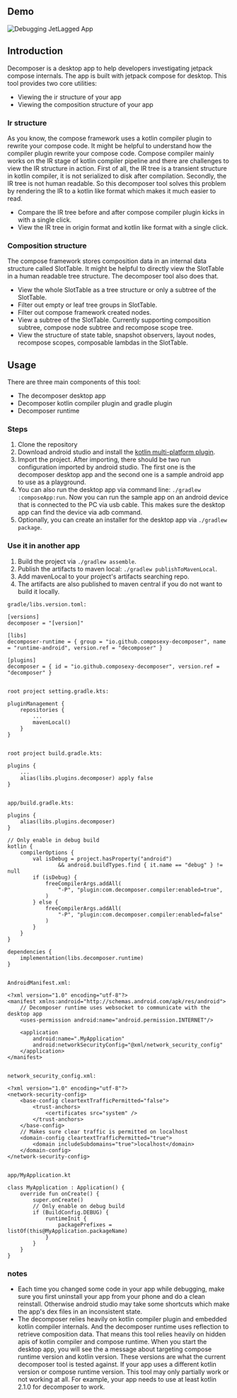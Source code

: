 ## Demo

![Debugging JetLagged App](https://github.com/composexy/decomposer/blob/master/assets/decomposer.gif)


## Introduction

Decomposer is a desktop app to help developers investigating jetpack compose internals. The app is built with jetpack compose for desktop. This tool provides two core utilities:
* Viewing the ir structure of your app
* Viewing the composition structure of your app

### Ir structure

As you know, the compose framework uses a kotlin compiler plugin to rewrite your compose code. It might be helpful to understand how the compiler plugin rewrite your compose code. Compose compiler mainly works on the IR stage of kotlin compiler pipeline and there are challenges to view the IR structure in action. First of all, the IR tree is a transient structure in kotlin compiler, it is not serialized to disk after compilation. Secondly, the IR tree is not human readable. So this decomposer tool solves this problem by rendering the IR to a kotlin like format which makes it much easier to read.
* Compare the IR tree before and after compose compiler plugin kicks in with a single click.
* View the IR tree in origin format and kotlin like format with a single click.

### Composition structure

The compose framework stores composition data in an internal data structure called SlotTable. It might be helpful to directly view the SlotTable in a human readable tree structure. The decomposer tool also does that.
* View the whole SlotTable as a tree structure or only a subtree of the SlotTable.
* Filter out empty or leaf tree groups in SlotTable.
* Filter out compose framework created nodes.
* View a subtree of the SlotTable. Currently supporting composition subtree, compose node subtree and recompose scope tree.
* View the structure of state table, snapshot observers, layout nodes, recompose scopes, composable lambdas in the SlotTable.


## Usage

There are three main components of this tool:
* The decomposer desktop app
* Decomposer kotlin compiler plugin and gradle plugin
* Decomposer runtime

### Steps
1. Clone the repository
2. Download android studio and install the [kotlin multi-platform plugin](https://plugins.jetbrains.com/plugin/14936-kotlin-multiplatform).
3. Import the project. After importing, there should be two run configuration imported by android studio. The first one is the decomposer desktop app and the second one is a sample android app to use as a playground.
4. You can also run the desktop app via command line: ```./gradlew :composeApp:run```. Now you can run the sample app on an android device that is connected to the PC via usb cable. This makes sure the desktop app can find the device via adb command.
5. Optionally, you can create an installer for the desktop app via ```./gradlew package```.

### Use it in another app
1. Build the project via ```./gradlew assemble```.
2. Publish the artifacts to maven local: ```./gradlew publishToMavenLocal```.
3. Add mavenLocal to your project's artifacts searching repo.
4. The artifacts are also published to maven central if you do not want to build it locally.

```
gradle/libs.version.toml:

[versions]
decomposer = "[version]"

[libs]
decomposer-runtime = { group = "io.github.composexy-decomposer", name = "runtime-android", version.ref = "decomposer" }

[plugins]
decomposer = { id = "io.github.composexy-decomposer", version.ref = "decomposer" }


root project setting.gradle.kts:

pluginManagement {
    repositories {
        ...
        mavenLocal()
    }
}


root project build.gradle.kts:

plugins {
    ...
    alias(libs.plugins.decomposer) apply false
}


app/build.gradle.kts:

plugins {
    alias(libs.plugins.decomposer)
}

// Only enable in debug build
kotlin {
    compilerOptions {
        val isDebug = project.hasProperty("android")
                && android.buildTypes.find { it.name == "debug" } != null
        if (isDebug) {
            freeCompilerArgs.addAll(
                "-P", "plugin:com.decomposer.compiler:enabled=true",
            )
        } else {
            freeCompilerArgs.addAll(
                "-P", "plugin:com.decomposer.compiler:enabled=false"
            )
        }
    }
}

dependencies {
    implementation(libs.decomposer.runtime)
}


AndroidManifest.xml:

<?xml version="1.0" encoding="utf-8"?>
<manifest xmlns:android="http://schemas.android.com/apk/res/android">
    // Decomposer runtime uses websocket to communicate with the desktop app
    <uses-permission android:name="android.permission.INTERNET"/>

    <application
        android:name=".MyApplication"
        android:networkSecurityConfig="@xml/network_security_config"
    </application>
</manifest>


network_security_config.xml:

<?xml version="1.0" encoding="utf-8"?>
<network-security-config>
    <base-config cleartextTrafficPermitted="false">
        <trust-anchors>
            <certificates src="system" />
        </trust-anchors>
    </base-config>
    // Makes sure clear traffic is permitted on localhost
    <domain-config cleartextTrafficPermitted="true">
        <domain includeSubdomains="true">localhost</domain>
    </domain-config>
</network-security-config>


app/MyApplication.kt

class MyApplication : Application() {
    override fun onCreate() {
        super.onCreate()
        // Only enable on debug build
        if (BuildConfig.DEBUG) {
            runtimeInit {
                packagePrefixes = listOf(this@MyApplication.packageName)
            }
        }
    }
}
```

### notes

* Each time you changed some code in your app while debugging, make sure you first uninstall your app from your phone and do a clean reinstall. Otherwise android studio may take some shortcuts which make the app's dex files in an inconsistent state.
* The decomposer relies heavily on kotlin compiler plugin and embedded kotlin compiler internals. And the decomposer runtime uses reflection to retrieve composition data. That means this tool relies heavily on hidden apis of kotlin compiler and compose runtime. When you start the desktop app, you will see the a message about targeting compose runtime version and kotlin version. These versions are what the current decomposer tool is tested against. If your app uses a different kotlin version or compose runtime version. This tool may only partially work or not working at all. For example, your app needs to use at least kotlin 2.1.0 for decomposer to work.
